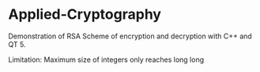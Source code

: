 # Applied-Cryptography
Demonstration of RSA Scheme of encryption and decryption with C++ and QT 5.

Limitation:
Maximum size of integers only reaches long long
